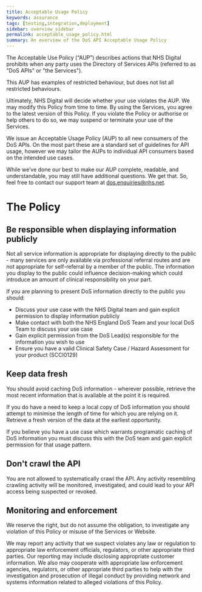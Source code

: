 ```yaml
---
title: Acceptable Usage Policy
keywords: assurance
tags: [testing,integration,deployment]
sidebar: overview_sidebar
permalink: acceptable_usage_policy.html
summary: An overview of the DoS API Acceptable Usage Policy
---
```


The Acceptable Use Policy (“AUP”) describes actions that NHS Digital prohibits when any party uses the Directory of Services APIs (referred to as "DoS APIs" or "the Services").

This AUP has examples of restricted behaviour, but does not list all restricted behaviours.

Ultimately, NHS Digital will decide whether your use violates the AUP. We may modify this Policy from time to time. By using the Services, you agree to the latest version of this Policy. If you violate the Policy or authorise or help others to do so, we may suspend or terminate your use of the Services.

We issue an Acceptable Usage Policy (AUP) to all new consumers of the DoS APIs. On the most part these are a standard set of guidelines for API usage, however we may tailor the AUPs to individual API consumers based on the intended use cases.

While we’ve done our best to make our AUP complete, readable, and understandable, you may still have additional questions. We get that. So, feel free to contact our support team at dos.enquiries@nhs.net.

# The Policy

## Be responsible when displaying information publicly
Not all service information is appropriate for displaying directly to the public - many services are only available via professional referral routes and are not appropriate for self-referral by a member of the public. The information you display to the public could influence decision-making which could introduce an amount of clinical responsibility on your part.

If you are planning to present DoS information directly to the public you should:

- Discuss your use case with the NHS Digital team and gain explicit permission to display information publicly
- Make contact with both the NHS England DoS Team and your local DoS Team to discuss your use case
- Gain explicit permission from the DoS Lead(s) responsible for the information you wish to use
- Ensure you have a valid Clinical Safety Case / Hazard Assessment for your product (SCCI0129)

## Keep data fresh
You should avoid caching DoS information - wherever possible, retrieve the most recent information that is available at the point it is required.

If you do have a need to keep a local copy of DoS information you should attempt to minimise the length of time for which you are relying on it. Retrieve a fresh version of the data at the earliest opportunity.

If you believe you have a use case which warrants programatic caching of DoS information you must discuss this with the DoS team and gain explicit permission for that usage pattern. 

## Don't crawl the API
You are not allowed to systematically crawl the API. Any activity resembling crawling activity will be monitored, investigated, and could lead to your API access being suspected or revoked.

## Monitoring and enforcement
We reserve the right, but do not assume the obligation, to investigate any violation of this Policy or misuse of the Services or Website.

We may report any activity that we suspect violates any law or regulation to appropriate law enforcement officials, regulators, or other appropriate third parties. Our reporting may include disclosing appropriate customer information. We also may cooperate with appropriate law enforcement agencies, regulators, or other appropriate third parties to help with the investigation and prosecution of illegal conduct by providing network and systems information related to alleged violations of this Policy.
